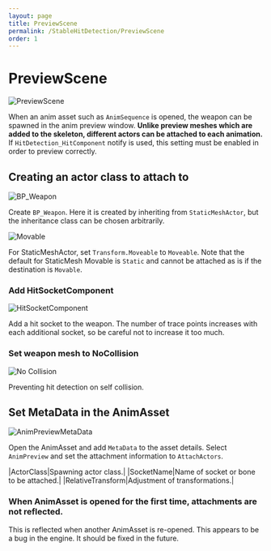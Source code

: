 ```yaml
---
layout: page
title: PreviewScene
permalink: /StableHitDetection/PreviewScene
order: 1
---
```


# PreviewScene
![PreviewScene](/assets/img/f5a12c37-6dcd-6ab9-7c80-52509e13aae3.png)

When an anim asset such as `AnimSequence` is opened, the weapon can be spawned in the anim preview window.
**Unlike preview meshes which are added to the skeleton, different actors can be attached to each animation.**
If `HitDetection_HitComponent` notify is used, this setting must be enabled in order to preview correctly.

## Creating an actor class to attach to
![BP_Weapon](/assets/img/e25df79a-b016-7081-0a80-dd8e7a7a2c55.png)

Create `BP_Weapon`. Here it is created by inheriting from `StaticMeshActor`, but the inheritance class can be chosen arbitrarily.

![Movable](/assets/img/043328a1-e27d-0e57-4fdc-a9b2d9b92456.png)

For StaticMeshActor, set `Transform.Moveable` to `Moveable`.
Note that the default for StaticMesh Movable is `Static` and cannot be attached as is if the destination is `Movable`.

### Add HitSocketComponent
![HitSocketComponent](/assets/img/80c0496a-7408-75f4-d84f-e5930625d225.png)

Add a hit socket to the weapon.
The number of trace points increases with each additional socket, so be careful not to increase it too much.

### Set weapon mesh to NoCollision
![No Collision](/assets/img/c6ee0e06-c12a-d0af-ccf1-4c8a996cdba0.png)

Preventing hit detection on self collision.

## Set MetaData in the AnimAsset
![AnimPreviewMetaData](/assets/img/7b0bbdbd-3135-46f0-1c0c-8ccc792a2f98.png)

Open the AnimAsset and add `MetaData` to the asset details.
Select `AnimPreview` and set the attachment information to `AttachActors`.

|ActorClass|Spawning actor class.|
|SocketName|Name of socket or bone to be attached.|
|RelativeTransform|Adjustment of transformations.|

### When AnimAsset is opened for the first time, attachments are not reflected.
This is reflected when another AnimAsset is re-opened.
This appears to be a bug in the engine. It should be fixed in the future.
